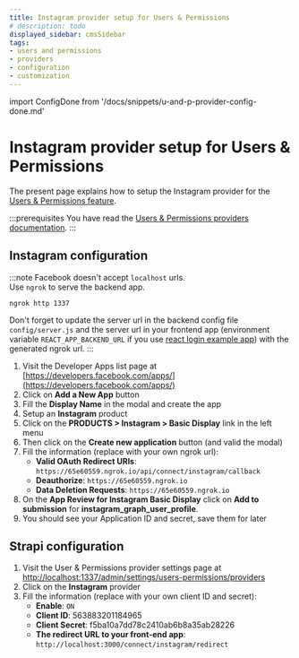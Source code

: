 ```yaml
---
title: Instagram provider setup for Users & Permissions
# description: todo
displayed_sidebar: cmsSidebar
tags:
- users and permissions
- providers
- configuration
- customization
---
```


import ConfigDone from '/docs/snippets/u-and-p-provider-config-done.md'

# Instagram provider setup for Users & Permissions

The present page explains how to setup the Instagram provider for the [Users & Permissions feature](/user-docs/features/users-permissions).

:::prerequisites
You have read the [Users & Permissions providers documentation](/dev-docs/configurations/users-and-permissions-providers).
:::

## Instagram configuration

:::note
Facebook doesn't accept `localhost` urls. <br/>
Use `ngrok` to serve the backend app.
```
ngrok http 1337
```
Don't forget to update the server url in the backend config file `config/server.js` and the server url in your frontend app (environment variable `REACT_APP_BACKEND_URL` if you use [react login example app](https://github.com/strapi/strapi-examples/tree/master/login-react)) with the generated ngrok url.
:::

1. Visit the Developer Apps list page at [https://developers.facebook.com/apps/](https://developers.facebook.com/apps/)
2. Click on **Add a New App** button
3. Fill the **Display Name** in the modal and create the app
4. Setup an **Instagram** product
5. Click on the **PRODUCTS > Instagram > Basic Display** link in the left menu
6. Then click on the **Create new application** button (and valid the modal)
7. Fill the information (replace with your own ngrok url):
   - **Valid OAuth Redirect URIs**: `https://65e60559.ngrok.io/api/connect/instagram/callback`
   - **Deauthorize**: `https://65e60559.ngrok.io`
   - **Data Deletion Requests**: `https://65e60559.ngrok.io`
8. On the **App Review for Instagram Basic Display** click on **Add to submission** for **instagram_graph_user_profile**.
9. You should see your Application ID and secret, save them for later

## Strapi configuration

1. Visit the User & Permissions provider settings page at [http://localhost:1337/admin/settings/users-permissions/providers](http://localhost:1337/admin/settings/users-permissions/providers)
2. Click on the **Instagram** provider
3. Fill the information (replace with your own client ID and secret):
   - **Enable**: `ON`
   - **Client ID**: 563883201184965
   - **Client Secret**: f5ba10a7dd78c2410ab6b8a35ab28226
   - **The redirect URL to your front-end app**: `http://localhost:3000/connect/instagram/redirect`

<ConfigDone />
